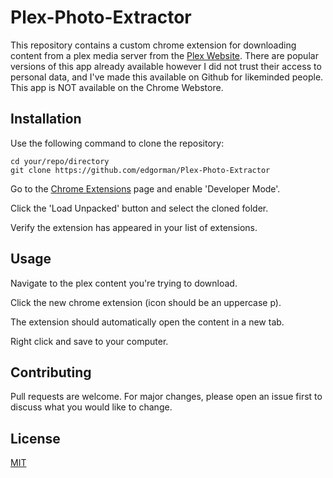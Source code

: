 # Plex-Photo-Extractor

This repository contains a custom chrome extension for downloading content from a plex media server from the [Plex Website](https://app.plex.tv/desktop). There are popular versions of this app already available however I did not trust their access to personal data, and I've made this available on Github for likeminded people. This app is NOT available on the Chrome Webstore.

## Installation
Use the following command to clone the repository:
```
cd your/repo/directory
git clone https://github.com/edgorman/Plex-Photo-Extractor
```

Go to the [Chrome Extensions](chrome://extensions/) page and enable 'Developer Mode'.

Click the 'Load Unpacked' button and select the cloned folder.

Verify the extension has appeared in your list of extensions.

## Usage
Navigate to the plex content you're trying to download.

Click the new chrome extension (icon should be an uppercase p).

The extension should automatically open the content in a new tab.

Right click and save to your computer.

## Contributing
Pull requests are welcome. For major changes, please open an issue first to discuss what you would like to change.

## License
[MIT](https://choosealicense.com/licenses/mit/)
